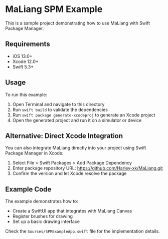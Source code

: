 # MaLiang SPM Example

This is a sample project demonstrating how to use MaLiang with Swift Package Manager.

## Requirements

- iOS 13.0+
- Xcode 12.0+
- Swift 5.3+

## Usage

To run this example:

1. Open Terminal and navigate to this directory
2. Run `swift build` to validate the dependencies
3. Run `swift package generate-xcodeproj` to generate an Xcode project
4. Open the generated project and run it on a simulator or device

## Alternative: Direct Xcode Integration

You can also integrate MaLiang directly into your project using Swift Package Manager in Xcode:

1. Select File > Swift Packages > Add Package Dependency
2. Enter package repository URL: https://github.com/Harley-xk/MaLiang.git
3. Confirm the version and let Xcode resolve the package

## Example Code

The example demonstrates how to:

- Create a SwiftUI app that integrates with MaLiang Canvas
- Register brushes for drawing
- Set up a basic drawing interface

Check the `Sources/SPMExampleApp.swift` file for the implementation details. 